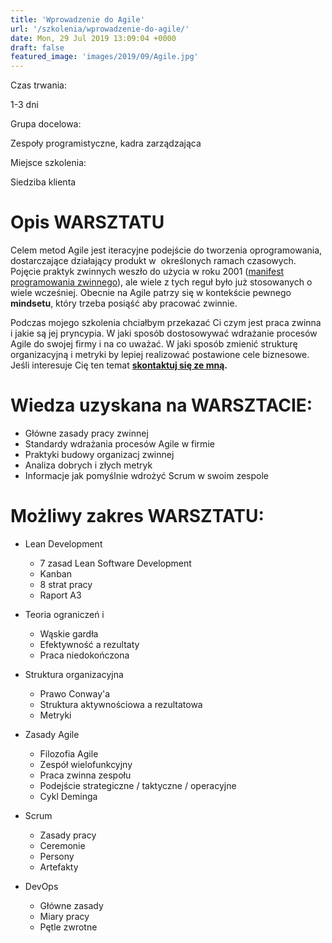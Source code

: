 ```yaml
---
title: 'Wprowadzenie do Agile'
url: '/szkolenia/wprowadzenie-do-agile/'
date: Mon, 29 Jul 2019 13:09:04 +0000
draft: false
featured_image: 'images/2019/09/Agile.jpg'
---
```


Czas trwania:

1-3 dni

Grupa docelowa:

Zespoły programistyczne, kadra zarządzająca

Miejsce szkolenia:

Siedziba klienta

Opis WARSZTATU
==============

Celem metod Agile jest iteracyjne podejście do tworzenia oprogramowania, dostarczające działający produkt w  określonych ramach czasowych. Pojęcie praktyk zwinnych weszło do użycia w roku 2001 ([manifest programowania zwinnego](https://agilemanifesto.org/iso/pl/manifesto.html)), ale wiele z tych reguł było już stosowanych o wiele wcześniej. Obecnie na Agile patrzy się w kontekście pewnego **mindsetu**, który trzeba posiąść aby pracować zwinnie.

Podczas mojego szkolenia chciałbym przekazać Ci czym jest praca zwinna i jakie są jej pryncypia. W jaki sposób dostosowywać wdrażanie procesów Agile do swojej firmy i na co uważać. W jaki sposób zmienić strukturę organizacyjną i metryki by lepiej realizować postawione cele biznesowe. Jeśli interesuje Cię ten temat **[skontaktuj się ze mną](/kontakt).**

Wiedza uzyskana na WARSZTACIE:
==============================

 *   Główne zasady pracy zwinnej
 *   Standardy wdrażania procesów Agile w firmie
 *   Praktyki budowy organizacj zwinnej
 *   Analiza dobrych i złych metryk
 *   Informacje jak pomyślnie wdrożyć Scrum w swoim zespole

Możliwy zakres WARSZTATU:
=========================

 *   Lean Development
    
     *   7 zasad Lean Software Development
     *   Kanban
     *   8 strat pracy
     *   Raport A3
    
 *   Teoria ograniczeń i
    
     *   Wąskie gardła
     *   Efektywność a rezultaty
     *   Praca niedokończona
    
 *   Struktura organizacyjna
    
     *   Prawo Conway'a
     *   Struktura aktywnościowa a rezultatowa
     *   Metryki
    
 *   Zasady Agile
    
     *   Filozofia Agile
     *   Zespół wielofunkcyjny
     *   Praca zwinna zespołu
     *   Podejście strategiczne / taktyczne / operacyjne
     *   Cykl Deminga
    
 *   Scrum
    
     *   Zasady pracy
     *   Ceremonie
     *   Persony
     *   Artefakty
    
 *   DevOps
    
     *   Główne zasady
     *   Miary pracy
     *   Pętle zwrotne